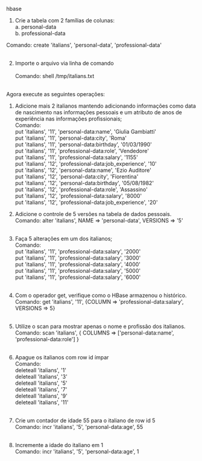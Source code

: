 hbase

1. Crie a tabela com 2 famílias de colunas:<br/>
a. personal-data<br/>
b. professional-data<br/>

Comando: create 'italians', 'personal-data', 'professional-data'<br/><br/>

2. Importe o arquivo via linha de comando<br/><br/>
Comando: shell /tmp/italians.txt<br/><br/>

Agora execute as seguintes operações:<br/>
1. Adicione mais 2 italianos mantendo adicionando informações como data de nascimento nas informações pessoais e um atributo de anos de experiência nas informações profissionais;<br/>
Comando:<br/>
put 'italians', '11', 'personal-data:name',  'Giulia Gambiatti'<br/>
put 'italians', '11', 'personal-data:city',  'Roma'<br/>
put 'italians', '11', 'personal-data:birthday',  '01/03/1990'<br/>
put 'italians', '11', 'professional-data:role',  'Vendedore'<br/>
put 'italians', '11', 'professional-data:salary',  '1155'<br/>
put 'italians', '12', 'professional-data:job_experience',  '10'<br/>
put 'italians', '12', 'personal-data:name',  'Ezio Auditore'<br/>
put 'italians', '12', 'personal-data:city',  'Fiorentina'<br/>
put 'italians', '12', 'personal-data:birthday',  '05/08/1982'<br/>
put 'italians', '12', 'professional-data:role',  'Assassino'<br/>
put 'italians', '12', 'professional-data:salary',  '8000'<br/>
put 'italians', '12', 'professional-data:job_experience',  '20'<br/>

2. Adicione o controle de 5 versões na tabela de dados pessoais.<br/>
Comando: alter 'italians',  NAME => 'personal-data',  VERSIONS => '5'<br/><br/>

3. Faça 5 alterações em um dos italianos;<br/>
Comando:<br/>
put 'italians', '11', 'professional-data:salary',  '2000'<br/>
put 'italians', '11', 'professional-data:salary',  '3000'<br/>
put 'italians', '11', 'professional-data:salary',  '4000'<br/>
put 'italians', '11', 'professional-data:salary',  '5000'<br/>
put 'italians', '11', 'professional-data:salary',  '6000'<br/><br/>

4. Com o operador get, verifique como o HBase armazenou o histórico.<br/>
Comando: get 'italians', '11', {COLUMN => 'professional-data:salary', VERSIONS => 5}<br/><br/>

5. Utilize o scan para mostrar apenas o nome e profissão dos italianos.<br/>
Comando: scan 'italians', { COLUMNS => ['personal-data:name', 'professional-data:role'] } <br/><br/>

6. Apague os italianos com row id ímpar<br/>
Comando: <br/>
deleteall 'italians', '1'<br/>
deleteall 'italians', '3'<br/>
deleteall 'italians', '5'<br/>
deleteall 'italians', '7'<br/>
deleteall 'italians', '9'<br/>
deleteall 'italians', '11'<br/><br/>

7. Crie um contador de idade 55 para o italiano de row id 5<br/>
Comando: incr 'italians', '5', 'personal-data:age', 55<br/><br/>

8. Incremente a idade do italiano em 1<br/>
Comando: incr 'italians', '5', 'personal-data:age', 1<br/><br/>

